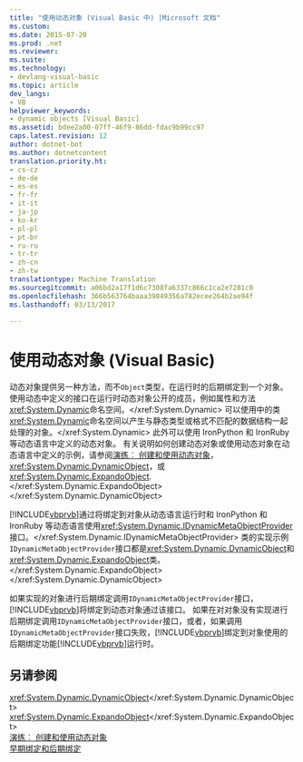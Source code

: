 ```yaml
---
title: "使用动态对象 (Visual Basic 中) |Microsoft 文档"
ms.custom: 
ms.date: 2015-07-20
ms.prod: .net
ms.reviewer: 
ms.suite: 
ms.technology:
- devlang-visual-basic
ms.topic: article
dev_langs:
- VB
helpviewer_keywords:
- dynamic objects [Visual Basic]
ms.assetid: bdee2a00-07ff-46f9-86dd-fdac9b99cc97
caps.latest.revision: 12
author: dotnet-bot
ms.author: dotnetcontent
translation.priority.ht:
- cs-cz
- de-de
- es-es
- fr-fr
- it-it
- ja-jp
- ko-kr
- pl-pl
- pt-br
- ru-ru
- tr-tr
- zh-cn
- zh-tw
translationtype: Machine Translation
ms.sourcegitcommit: a06bd2a17f1d6c7308fa6337c866c1ca2e7281c0
ms.openlocfilehash: 366b563764baaa39849356a782ecee264b2ae94f
ms.lasthandoff: 03/13/2017

---
```

# <a name="working-with-dynamic-objects-visual-basic"></a>使用动态对象 (Visual Basic)
动态对象提供另一种方法，而不`Object`类型，在运行时的后期绑定到一个对象。 使用动态中定义的接口在运行时动态对象公开的成员，例如属性和方法<xref:System.Dynamic>命名空间。</xref:System.Dynamic> 可以使用中的类<xref:System.Dynamic>命名空间以产生与静态类型或格式不匹配的数据结构一起处理的对象。</xref:System.Dynamic> 此外可以使用 IronPython 和 IronRuby 等动态语言中定义的动态对象。 有关说明如何创建动态对象或使用动态对象在动态语言中定义的示例，请参阅[演练︰ 创建和使用动态对象](../../../../csharp/programming-guide/types/walkthrough-creating-and-using-dynamic-objects.md)， <xref:System.Dynamic.DynamicObject>，或<xref:System.Dynamic.ExpandoObject>.</xref:System.Dynamic.ExpandoObject> </xref:System.Dynamic.DynamicObject>  
  
 [!INCLUDE[vbprvb](../../../../csharp/programming-guide/concepts/linq/includes/vbprvb_md.md)]通过将绑定到对象从动态语言运行时和 IronPython 和 IronRuby 等动态语言使用<xref:System.Dynamic.IDynamicMetaObjectProvider>接口。</xref:System.Dynamic.IDynamicMetaObjectProvider> 类的实现示例`IDynamicMetaObjectProvider`接口都是<xref:System.Dynamic.DynamicObject>和<xref:System.Dynamic.ExpandoObject>类。</xref:System.Dynamic.ExpandoObject> </xref:System.Dynamic.DynamicObject>  
  
 如果实现的对象进行后期绑定调用`IDynamicMetaObjectProvider`接口，[!INCLUDE[vbprvb](../../../../csharp/programming-guide/concepts/linq/includes/vbprvb_md.md)]将绑定到动态对象通过该接口。 如果在对对象没有实现进行后期绑定调用`IDynamicMetaObjectProvider`接口，或者，如果调用`IDynamicMetaObjectProvider`接口失败，[!INCLUDE[vbprvb](../../../../csharp/programming-guide/concepts/linq/includes/vbprvb_md.md)]绑定到对象使用的后期绑定功能[!INCLUDE[vbprvb](../../../../csharp/programming-guide/concepts/linq/includes/vbprvb_md.md)]运行时。  
  
## <a name="see-also"></a>另请参阅  
 <xref:System.Dynamic.DynamicObject></xref:System.Dynamic.DynamicObject>   
 <xref:System.Dynamic.ExpandoObject></xref:System.Dynamic.ExpandoObject>   
 [演练︰ 创建和使用动态对象](../../../../csharp/programming-guide/types/walkthrough-creating-and-using-dynamic-objects.md)   
 [早期绑定和后期绑定](../../../../visual-basic/programming-guide/language-features/early-late-binding/index.md)
